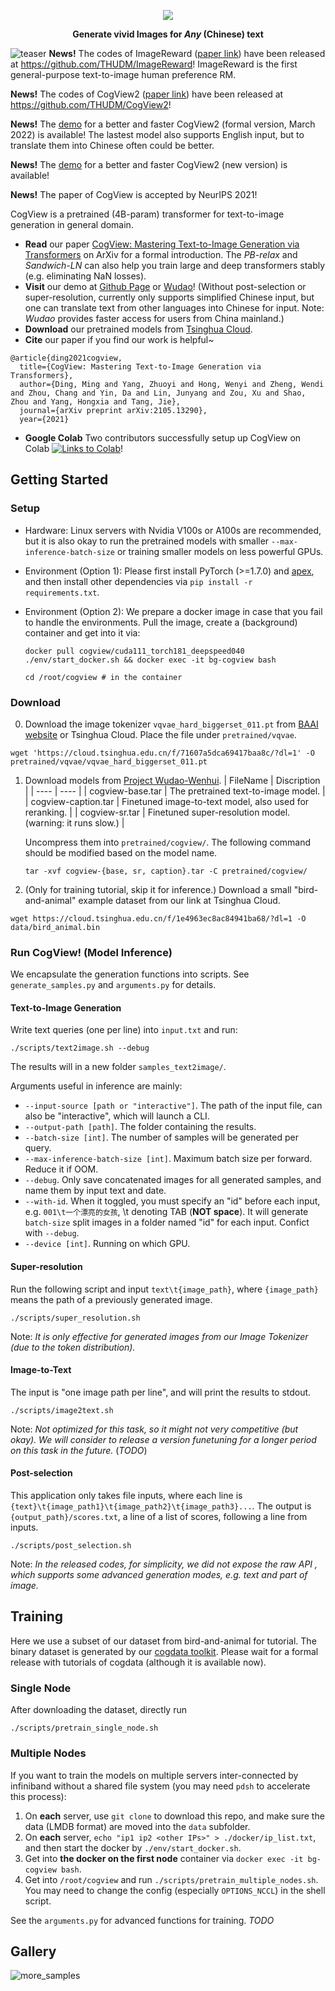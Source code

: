 <p align="center">
    <img src="assets/logo.png"/>
</p>
<p align="center">
<b>Generate vivid Images for <i>Any</i> (Chinese) text</b>
</p>

![teaser](assets/cogviewcase.png)
**News!** The codes of ImageReward ([paper link](https://arxiv.org/abs/2304.05977.pdf)) have been released at https://github.com/THUDM/ImageReward! ImageReward is the first general-purpose text-to-image human preference RM.

**News!** The codes of CogView2 ([paper link](https://arxiv.org/pdf/2105.13290.pdf)) have been released at https://github.com/THUDM/CogView2! 

**News!** The [demo](https://agc.platform.baai.ac.cn/CogView/index.html) for a better and faster CogView2 (formal version, March 2022) is available! The lastest model also supports English input, but to translate them into Chinese often could be better.

**News!** The [demo](https://agc.platform.baai.ac.cn/CogView/index.html) for a better and faster CogView2 (new version) is available!

**News!** The paper of CogView is accepted by NeurIPS 2021! 

CogView is a pretrained (4B-param) transformer for text-to-image generation in general domain.

* **Read** our paper [CogView: Mastering Text-to-Image Generation via Transformers](https://arxiv.org/pdf/2105.13290.pdf) on ArXiv for a formal introduction. The *PB-relax* and *Sandwich-LN* can also help you train large and deep transformers stably (e.g. eliminating NaN losses).
* **Visit** our demo at [Github Page](https://thudm.github.io/CogView/index.html) or [Wudao](https://wudao.aminer.cn/CogView/)! (Without post-selection or super-resolution, currently only supports simplified Chinese input, but one can translate text from other languages into Chinese for input. Note: *Wudao* provides faster access for users from China mainland.)
* **Download** our pretrained models from [Tsinghua Cloud](https://cloud.tsinghua.edu.cn/f/df21f6d4109b4285bfd9/?dl=1).
* **Cite** our paper if you find our work is helpful~ 
```
@article{ding2021cogview,
  title={CogView: Mastering Text-to-Image Generation via Transformers},
  author={Ding, Ming and Yang, Zhuoyi and Hong, Wenyi and Zheng, Wendi and Zhou, Chang and Yin, Da and Lin, Junyang and Zou, Xu and Shao, Zhou and Yang, Hongxia and Tang, Jie},
  journal={arXiv preprint arXiv:2105.13290},
  year={2021}
```
* **Google Colab** Two contributors successfully setup up CogView on Colab [![Links to Colab](https://colab.research.google.com/assets/colab-badge.svg)](https://github.com/THUDM/CogView/issues/10)! 
## Getting Started
### Setup
* Hardware: Linux servers with Nvidia V100s or A100s are recommended, but it is also okay to run the pretrained models with smaller `--max-inference-batch-size` or training smaller models on less powerful GPUs.
* Environment (Option 1): Please first install PyTorch (>=1.7.0) and [apex](https://github.com/NVIDIA/apex), and then install other dependencies via `pip install -r requirements.txt`.

* Environment (Option 2): We prepare a docker image in case that you fail to handle the environments. Pull the image, create a (background) container and get into it via:
    ```
    docker pull cogview/cuda111_torch181_deepspeed040
    ./env/start_docker.sh && docker exec -it bg-cogview bash
    
    cd /root/cogview # in the container
    ```

### Download
0. Download the image tokenizer `vqvae_hard_biggerset_011.pt` from [BAAI website](https://resource.wudaoai.cn/home?ind=2&name=WuDao%20WenHui&id=1399364355975327744) or Tsinghua Cloud. Place the file under `pretrained/vqvae`.
```
wget 'https://cloud.tsinghua.edu.cn/f/71607a5dca69417baa8c/?dl=1' -O pretrained/vqvae/vqvae_hard_biggerset_011.pt
```
1. Download models from [Project Wudao-Wenhui](https://resource.wudaoai.cn/home?ind=2&name=WuDao%20WenHui&id=1399364355975327744). 
    |  FileName   | Discription  |
    |  ----  | ----  |
    | cogview-base.tar | The pretrained text-to-image model. |
    | cogview-caption.tar | Finetuned image-to-text model, also used for reranking. |
    | cogview-sr.tar | Finetuned super-resolution model. (warning: it runs slow.) |

    Uncompress them into `pretrained/cogview/`. The following command should be modified based on the model name.
    ```
    tar -xvf cogview-{base, sr, caption}.tar -C pretrained/cogview/
    ```
2. (Only for training tutorial, skip it for inference.) Download a small "bird-and-animal" example dataset from our link at Tsinghua Cloud.
```
wget https://cloud.tsinghua.edu.cn/f/1e4963ec8ac84941ba68/?dl=1 -O data/bird_animal.bin
```

### Run CogView! (Model Inference)
We encapsulate the generation functions into scripts. See `generate_samples.py` and `arguments.py` for details.

#### Text-to-Image Generation
Write text queries (one per line) into `input.txt` and run:
```
./scripts/text2image.sh --debug
```
The results will in a new folder `samples_text2image/`.

Arguments useful in inference are mainly:
* `--input-source [path or "interactive"]`. The path of the input file, can also be "interactive", which will launch a CLI.
* `--output-path [path]`. The folder containing the results.
* `--batch-size [int]`. The number of samples will be generated per query.
* `--max-inference-batch-size [int]`. Maximum batch size per forward. Reduce it if OOM. 
* `--debug`. Only save concatenated images for all generated samples, and name them by input text and date. 
* `--with-id`. When it toggled, you must specify an "id" before each input, e.g. `001\t一个漂亮的女孩`, \t denoting TAB (**NOT space**). It will generate `batch-size` split images in a folder named "id" for each input. Confict with `--debug`.
* `--device [int]`. Running on which GPU. 

#### Super-resolution
Run the following script and input `text\t{image_path}`, where `{image_path}` means the path of a previously generated image.
```
./scripts/super_resolution.sh
```
Note: *It is only effective for generated images from our Image Tokenizer (due to the token distribution).*

#### Image-to-Text
The input is "one image path per line", and will print the results to stdout.
```
./scripts/image2text.sh
``` 
Note: *Not optimized for this task, so it might not very competitive (but okay). We will consider to release a version funetuning for a longer period on this task in the future.* (*TODO*)

#### Post-selection
This application only takes file inputs, where each line is `{text}\t{image_path1}\t{image_path2}\t{image_path3}...`.
The output is `{output_path}/scores.txt`, a line of a list of scores, following a line from inputs.
```
./scripts/post_selection.sh
```

Note: *In the released codes, for simplicity, we did not expose the raw API , which supports some advanced generation modes, e.g. text and part of image.*

## Training
Here we use a subset of our dataset from bird-and-animal for tutorial. The binary dataset is generated by our [cogdata toolkit](https://github.com/Sleepychord/cogdata). Please wait for a formal release with tutorials of cogdata (although it is available now).
### Single Node 
After downloading the dataset, directly run
```
./scripts/pretrain_single_node.sh
```
### Multiple Nodes 
If you want to train the models on multiple servers inter-connected by infiniband without a shared file system (you may need `pdsh` to accelerate this process):
1. On **each** server, use `git clone` to download this repo, and make sure the data (LMDB format) are moved into the `data` subfolder. 
2. On **each** server, `echo "ip1 ip2 <other IPs>" > ./docker/ip_list.txt`, and then start the docker by `./env/start_docker.sh`.
3. Get into **the docker on the first node** container via `docker exec -it bg-cogview bash`.
4. Get into `/root/cogview` and run `./scripts/pretrain_multiple_nodes.sh`. You may need to change the config (especially `OPTIONS_NCCL`) in the shell script.

See the `arguments.py` for advanced functions for training.
*TODO*

## Gallery
![more_samples](assets/coco_new.png)
